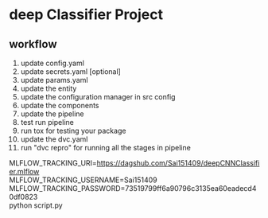 # deep Classifier Project

## workflow

1. update config.yaml   
2. update secrets.yaml [optional]
3. update params.yaml
4. update the entity
5. update the configuration manager in src config
6. update the components
7. update the pipeline
8. test run pipeline
9. run tox for testing your package
10. update the dvc.yaml
11. run "dvc repro" for running all the stages in pipeline 


MLFLOW_TRACKING_URI=https://dagshub.com/Sai151409/deepCNNClassifier.mlflow \
MLFLOW_TRACKING_USERNAME=Sai151409 \
MLFLOW_TRACKING_PASSWORD=73519799ff6a90796c3135ea60eadecd40df0823  \
python script.py